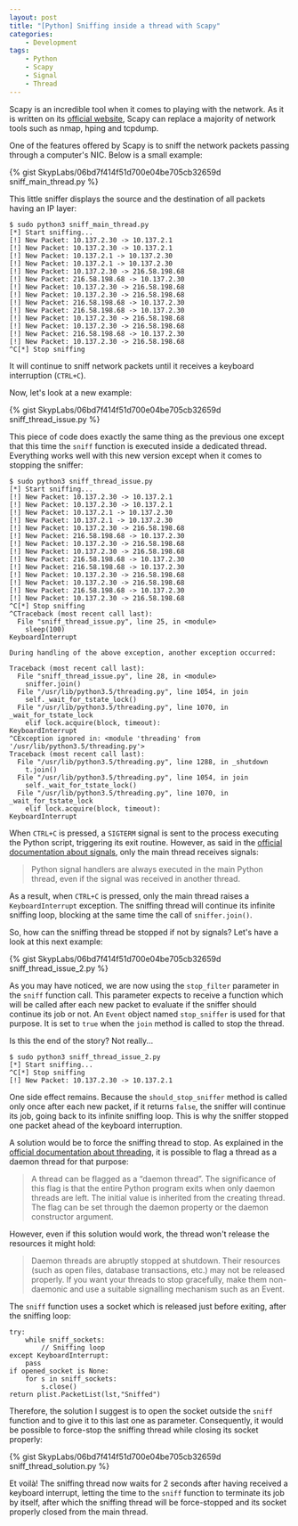```yaml
---
layout: post
title: "[Python] Sniffing inside a thread with Scapy"
categories:
    - Development
tags:
    - Python
    - Scapy
    - Signal
    - Thread
---
```

Scapy is an incredible tool when it comes to playing with the network. As it is written on its [official website][scapy-website], Scapy can replace a majority of network tools such as nmap, hping and tcpdump.

One of the features offered by Scapy is to sniff the network packets passing through a computer's NIC. Below is a small example:

{% gist SkypLabs/06bd7f414f51d700e04be705cb32659d sniff_main_thread.py %}

This little sniffer displays the source and the destination of all packets having an IP layer:

    $ sudo python3 sniff_main_thread.py
    [*] Start sniffing...
    [!] New Packet: 10.137.2.30 -> 10.137.2.1
    [!] New Packet: 10.137.2.30 -> 10.137.2.1
    [!] New Packet: 10.137.2.1 -> 10.137.2.30
    [!] New Packet: 10.137.2.1 -> 10.137.2.30
    [!] New Packet: 10.137.2.30 -> 216.58.198.68
    [!] New Packet: 216.58.198.68 -> 10.137.2.30
    [!] New Packet: 10.137.2.30 -> 216.58.198.68
    [!] New Packet: 10.137.2.30 -> 216.58.198.68
    [!] New Packet: 216.58.198.68 -> 10.137.2.30
    [!] New Packet: 216.58.198.68 -> 10.137.2.30
    [!] New Packet: 10.137.2.30 -> 216.58.198.68
    [!] New Packet: 10.137.2.30 -> 216.58.198.68
    [!] New Packet: 216.58.198.68 -> 10.137.2.30
    [!] New Packet: 10.137.2.30 -> 216.58.198.68
    ^C[*] Stop sniffing

It will continue to sniff network packets until it receives a keyboard interruption (`CTRL+C`).

<!--more-->

Now, let's look at a new example:

{% gist SkypLabs/06bd7f414f51d700e04be705cb32659d sniff_thread_issue.py %}

This piece of code does exactly the same thing as the previous one except that this time the `sniff` function is executed inside a dedicated thread. Everything works well with this new version except when it comes to stopping the sniffer:

    $ sudo python3 sniff_thread_issue.py
    [*] Start sniffing...
    [!] New Packet: 10.137.2.30 -> 10.137.2.1
    [!] New Packet: 10.137.2.30 -> 10.137.2.1
    [!] New Packet: 10.137.2.1 -> 10.137.2.30
    [!] New Packet: 10.137.2.1 -> 10.137.2.30
    [!] New Packet: 10.137.2.30 -> 216.58.198.68
    [!] New Packet: 216.58.198.68 -> 10.137.2.30
    [!] New Packet: 10.137.2.30 -> 216.58.198.68
    [!] New Packet: 10.137.2.30 -> 216.58.198.68
    [!] New Packet: 216.58.198.68 -> 10.137.2.30
    [!] New Packet: 216.58.198.68 -> 10.137.2.30
    [!] New Packet: 10.137.2.30 -> 216.58.198.68
    [!] New Packet: 10.137.2.30 -> 216.58.198.68
    [!] New Packet: 216.58.198.68 -> 10.137.2.30
    [!] New Packet: 10.137.2.30 -> 216.58.198.68
    ^C[*] Stop sniffing
    ^CTraceback (most recent call last):
      File "sniff_thread_issue.py", line 25, in <module>
        sleep(100)
    KeyboardInterrupt

    During handling of the above exception, another exception occurred:

    Traceback (most recent call last):
      File "sniff_thread_issue.py", line 28, in <module>
        sniffer.join()
      File "/usr/lib/python3.5/threading.py", line 1054, in join
        self._wait_for_tstate_lock()
      File "/usr/lib/python3.5/threading.py", line 1070, in _wait_for_tstate_lock
        elif lock.acquire(block, timeout):
    KeyboardInterrupt
    ^CException ignored in: <module 'threading' from '/usr/lib/python3.5/threading.py'>
    Traceback (most recent call last):
      File "/usr/lib/python3.5/threading.py", line 1288, in _shutdown
        t.join()
      File "/usr/lib/python3.5/threading.py", line 1054, in join
        self._wait_for_tstate_lock()
      File "/usr/lib/python3.5/threading.py", line 1070, in _wait_for_tstate_lock
        elif lock.acquire(block, timeout):
    KeyboardInterrupt

When `CTRL+C` is pressed, a `SIGTERM` signal is sent to the process executing the Python script, triggering its exit routine. However, as said in the [official documentation about signals][python3-signal], only the main thread receives signals:

> Python signal handlers are always executed in the main Python thread, even if the signal was received in another thread.

As a result, when `CTRL+C` is pressed, only the main thread raises a `KeyboardInterrupt` exception. The sniffing thread will continue its infinite sniffing loop, blocking at the same time the call of `sniffer.join()`.

So, how can the sniffing thread be stopped if not by signals? Let's have a look at this next example:

{% gist SkypLabs/06bd7f414f51d700e04be705cb32659d sniff_thread_issue_2.py %}

As you may have noticed, we are now using the `stop_filter` parameter in the `sniff` function call. This parameter expects to receive a function which will be called after each new packet to evaluate if the sniffer should continue its job or not. An `Event` object named `stop_sniffer` is used for that purpose. It is set to `true` when the `join` method is called to stop the thread.

Is this the end of the story? Not really...

    $ sudo python3 sniff_thread_issue_2.py
    [*] Start sniffing...
    ^C[*] Stop sniffing
    [!] New Packet: 10.137.2.30 -> 10.137.2.1

One side effect remains. Because the `should_stop_sniffer` method is called only once after each new packet, if it returns `false`, the sniffer will continue its job, going back to its infinite sniffing loop. This is why the sniffer stopped one packet ahead of the keyboard interruption.

A solution would be to force the sniffing thread to stop. As explained in the [official documentation about threading][python3-threading], it is possible to flag a thread as a daemon thread for that purpose:

> A thread can be flagged as a “daemon thread”. The significance of this flag is that the entire Python program exits when only daemon threads are left. The initial value is inherited from the creating thread. The flag can be set through the daemon property or the daemon constructor argument.

However, even if this solution would work, the thread won't release the resources it might hold:

> Daemon threads are abruptly stopped at shutdown. Their resources (such as open files, database transactions, etc.) may not be released properly. If you want your threads to stop gracefully, make them non-daemonic and use a suitable signalling mechanism such as an Event.

The `sniff` function uses a socket which is released just before exiting, after the sniffing loop:

    try:
        while sniff_sockets:
            // Sniffing loop
    except KeyboardInterrupt:
        pass
    if opened_socket is None:
        for s in sniff_sockets:
            s.close()
    return plist.PacketList(lst,"Sniffed")

Therefore, the solution I suggest is to open the socket outside the `sniff` function and to give it to this last one as parameter. Consequently, it would be possible to force-stop the sniffing thread while closing its socket properly:

{% gist SkypLabs/06bd7f414f51d700e04be705cb32659d sniff_thread_solution.py %}

Et voilà! The sniffing thread now waits for 2 seconds after having received a keyboard interrupt, letting the time to the `sniff` function to terminate its job by itself, after which the sniffing thread will be force-stopped and its socket properly closed from the main thread.

 [python3-signal]: https://docs.python.org/3/library/signal.html
 [python3-threading]: https://docs.python.org/3/library/threading.html
 [scapy-website]: http://secdev.org/projects/scapy/
